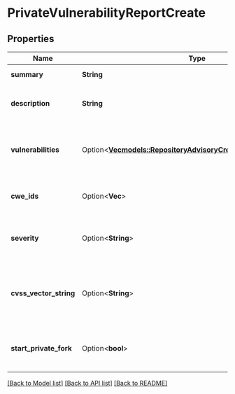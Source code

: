 # PrivateVulnerabilityReportCreate

## Properties

Name | Type | Description | Notes
------------ | ------------- | ------------- | -------------
**summary** | **String** | A short summary of the advisory. | 
**description** | **String** | A detailed description of what the advisory impacts. | 
**vulnerabilities** | Option<[**Vec<models::RepositoryAdvisoryCreateVulnerabilitiesInner>**](repository_advisory_create_vulnerabilities_inner.md)> | An array of products affected by the vulnerability detailed in a repository security advisory. | [optional]
**cwe_ids** | Option<**Vec<String>**> | A list of Common Weakness Enumeration (CWE) IDs. | [optional]
**severity** | Option<**String**> | The severity of the advisory. You must choose between setting this field or `cvss_vector_string`. | [optional]
**cvss_vector_string** | Option<**String**> | The CVSS vector that calculates the severity of the advisory. You must choose between setting this field or `severity`. | [optional]
**start_private_fork** | Option<**bool**> | Whether to create a temporary private fork of the repository to collaborate on a fix. | [optional][default to false]

[[Back to Model list]](../README.md#documentation-for-models) [[Back to API list]](../README.md#documentation-for-api-endpoints) [[Back to README]](../README.md)


